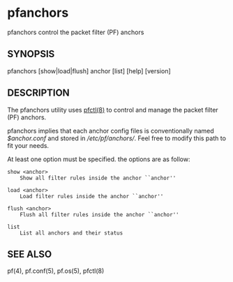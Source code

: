 # pfanchors
pfanchors control the packet filter (PF) anchors

## SYNOPSIS
pfanchors [show|load|flush] anchor 
          [list] [help] [version]

## DESCRIPTION
The pfanchors utility uses [pfctl(8)](http://www.openbsd.org/cgi-bin/man.cgi/OpenBSD-current/man8/pfctl.8) to control and manage the
packet filter (PF) anchors.

pfanchors implies that each anchor config files is conventionally
named _$anchor.conf_ and stored in _/etc/pf/anchors/_. Feel free to modify
this path to fit your needs.

At least one option must be specified. the options are as follow:

	show <anchor>
		Show all filter rules inside the anchor ``anchor''

	load <anchor>
		Load filter rules inside the anchor ``anchor''

	flush <anchor>
		Flush all filter rules inside the anchor ``anchor''

	list
		List all anchors and their status

## SEE ALSO
pf(4), pf.conf(5), pf.os(5), pfctl(8)

